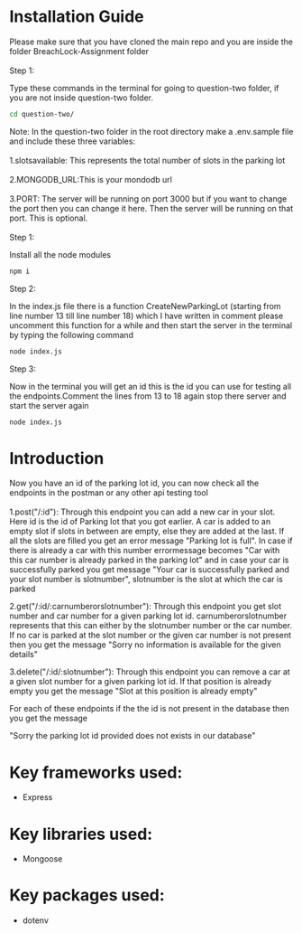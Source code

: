 # Installation Guide
Please make sure that you have cloned the main repo and you are inside the folder BreachLock-Assignment folder\
\
Step 1: 

Type these commands in the terminal for going to question-two folder, if you are not inside question-two folder. 
```bash
cd question-two/
```
Note: In the question-two folder in the root directory make a .env.sample file and include these three variables: \
\
1.slotsavailable: This represents the total number of slots in the parking lot\
\
2.MONGODB_URL:This is your mondodb url\
\
3.PORT: The server will be running on port 3000 but if you want to change the port then you can change it here. Then the server will be running on that port. This is optional.\
\
Step 1: 

Install all the node modules
```bash
npm i
```

Step 2:


In the index.js file there is a function CreateNewParkingLot (starting from line number 13 till line number 18) which I have written in comment please uncomment this function for a while and then start the server in the terminal by typing the following command

```bash
node index.js
```

Step 3:

Now in the terminal you will get an id this is the id you can use for testing all the endpoints.Comment the lines from 13 to 18 again stop there server and start the server again
```bash
node index.js
```

# Introduction
Now you have an id of the parking lot id, you can now check all the endpoints in the postman or any other api testing tool 
<br> </br>
1.post("/:id"): Through this endpoint you can add a new car in your slot. Here id is the id of Parking lot that you got earlier. A car is added to an empty slot if slots in between are empty, else they are added at the last. If all the slots are filled you get an error message "Parking lot is full". In case if there is already a car with this number errormessage becomes "Car with this car number is already parked in the parking lot" and in case your car is successfully parked you get message "Your car is successfully parked and your slot number is slotnumber", slotnumber is the slot at which the car is parked

2.get("/:id/:carnumberorslotnumber"): Through this endpoint you get slot number and car number for a given parking lot id. carnumberorslotnumber represents that this can either by the slotnumber number or the car number. If no car is parked at the slot number or the given car number is not present then you get the message 
"Sorry no information is available for the given details"

3.delete("/:id/:slotnumber"): Through this endpoint you can remove a car at a given slot number for a given parking  lot id. If that position is already empty you get the message "Slot at this position is already empty"

For each of these endpoints if the the id is not present in the database then you get the message 

"Sorry the parking lot id provided does not exists in our database"

# Key frameworks used:
<ul>
 <li> Express</li>
</ul>

# Key libraries used:
<ul>
 <li> Mongoose</li>
</ul>

# Key packages used:
<ul>
<li>dotenv </li>
</ul>

